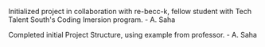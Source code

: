Initialized project in collaboration with re-becc-k, fellow student with Tech Talent South's Coding Imersion program. - A. Saha

Completed initial Project Structure, using example from professor. - A. Saha
